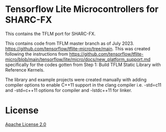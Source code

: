 # Tensorflow Lite Microcontrollers for SHARC-FX

This contains the TFLM port for SHARC-FX.

This contains code from TFLM master branch as of July 2023. https://github.com/tensorflow/tflite-micro/tree/main. This was created following the instructions from https://github.com/tensorflow/tflite-micro/blob/main/tensorflow/lite/micro/docs/new_platform_support.md specifically for the codes gotten from Step 1: Build TFLM Static Library with Reference Kernels.

The library and example projects were created manually with adding compiler options to enable C++11 support in the clang compiler i.e. -std=c11 and -std=c++11 options for compiler and -lstdc++11 for linker. 

# License
[Apache License 2.0](LICENSE)